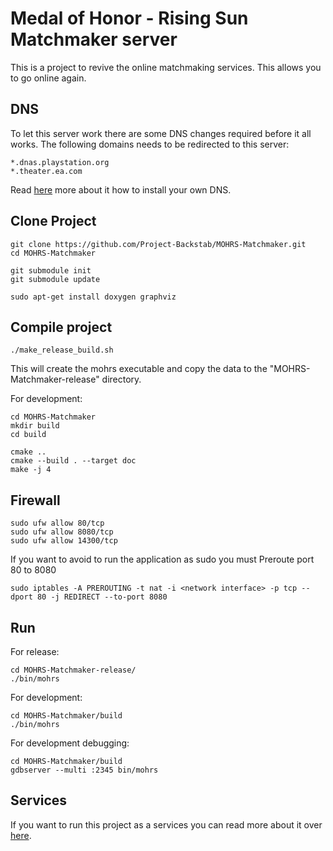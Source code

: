 # Medal of Honor - Rising Sun Matchmaker server

This is a project to revive the online matchmaking services. This allows you to go online again. 

## DNS

To let this server work there are some DNS changes required before it all works.
The following domains needs to be redirected to this server:

	*.dnas.playstation.org
	*.theater.ea.com

Read [here](dns/Readme.md) more about it how to install your own DNS.


## Clone Project

```
git clone https://github.com/Project-Backstab/MOHRS-Matchmaker.git
cd MOHRS-Matchmaker

git submodule init
git submodule update

sudo apt-get install doxygen graphviz
```

## Compile project

```
./make_release_build.sh
```
This will create the mohrs executable and copy the data to the "MOHRS-Matchmaker-release" directory.

For development:
```
cd MOHRS-Matchmaker
mkdir build
cd build

cmake ..
cmake --build . --target doc
make -j 4
```

## Firewall

```
sudo ufw allow 80/tcp
sudo ufw allow 8080/tcp
sudo ufw allow 14300/tcp
```

If you want to avoid to run the application as sudo you must Preroute port 80 to 8080
```
sudo iptables -A PREROUTING -t nat -i <network interface> -p tcp --dport 80 -j REDIRECT --to-port 8080
```

## Run

For release:
```
cd MOHRS-Matchmaker-release/
./bin/mohrs
```

For development:
```
cd MOHRS-Matchmaker/build
./bin/mohrs
```

For development debugging:
```
cd MOHRS-Matchmaker/build
gdbserver --multi :2345 bin/mohrs
```

## Services

If you want to run this project as a services you can read more about it over [here](service/Readme.md).